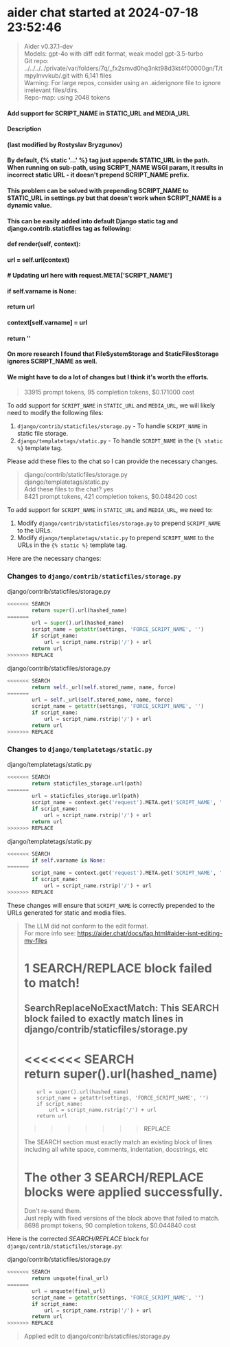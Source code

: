 
# aider chat started at 2024-07-18 23:52:46

> Aider v0.37.1-dev  
> Models: gpt-4o with diff edit format, weak model gpt-3.5-turbo  
> Git repo: ../../../../private/var/folders/7q/_fx2smvd0hq3nkt98d3kt4f00000gn/T/tmpylnvvkub/.git with 6,141 files  
> Warning: For large repos, consider using an .aiderignore file to ignore irrelevant files/dirs.  
> Repo-map: using 2048 tokens  

#### Add support for SCRIPT_NAME in STATIC_URL and MEDIA_URL  
#### Description  
#### 	   
#### 		(last modified by Rostyslav Bryzgunov)  
#### 	   
#### By default, {% static '...' %} tag just appends STATIC_URL in the path. When running on sub-path, using SCRIPT_NAME WSGI param, it results in incorrect static URL - it doesn't prepend SCRIPT_NAME prefix.  
#### This problem can be solved with prepending SCRIPT_NAME to STATIC_URL in settings.py but that doesn't work when SCRIPT_NAME is a dynamic value.  
#### This can be easily added into default Django static tag and django.contrib.staticfiles tag as following:  
#### def render(self, context):  
#### 	url = self.url(context)  
#### 	# Updating url here with request.META['SCRIPT_NAME']   
#### 	if self.varname is None:  
#### 		return url  
#### 	context[self.varname] = url  
#### 		return ''  
#### On more research I found that FileSystemStorage and StaticFilesStorage ignores SCRIPT_NAME as well.   
#### We might have to do a lot of changes but I think it's worth the efforts.  
> 33915 prompt tokens, 95 completion tokens, $0.171000 cost  

To add support for `SCRIPT_NAME` in `STATIC_URL` and `MEDIA_URL`, we will likely need to modify the following files:

1. `django/contrib/staticfiles/storage.py` - To handle `SCRIPT_NAME` in static file storage.
2. `django/templatetags/static.py` - To handle `SCRIPT_NAME` in the `{% static %}` template tag.

Please add these files to the chat so I can provide the necessary changes.

> django/contrib/staticfiles/storage.py  
> django/templatetags/static.py  
> Add these files to the chat? yes  
> 8421 prompt tokens, 421 completion tokens, $0.048420 cost  

To add support for `SCRIPT_NAME` in `STATIC_URL` and `MEDIA_URL`, we need to:

1. Modify `django/contrib/staticfiles/storage.py` to prepend `SCRIPT_NAME` to the URLs.
2. Modify `django/templatetags/static.py` to prepend `SCRIPT_NAME` to the URLs in the `{% static %}` template tag.

Here are the necessary changes:

### Changes to `django/contrib/staticfiles/storage.py`

django/contrib/staticfiles/storage.py
```python
<<<<<<< SEARCH
        return super().url(hashed_name)
=======
        url = super().url(hashed_name)
        script_name = getattr(settings, 'FORCE_SCRIPT_NAME', '')
        if script_name:
            url = script_name.rstrip('/') + url
        return url
>>>>>>> REPLACE
```

django/contrib/staticfiles/storage.py
```python
<<<<<<< SEARCH
        return self._url(self.stored_name, name, force)
=======
        url = self._url(self.stored_name, name, force)
        script_name = getattr(settings, 'FORCE_SCRIPT_NAME', '')
        if script_name:
            url = script_name.rstrip('/') + url
        return url
>>>>>>> REPLACE
```

### Changes to `django/templatetags/static.py`

django/templatetags/static.py
```python
<<<<<<< SEARCH
        return staticfiles_storage.url(path)
=======
        url = staticfiles_storage.url(path)
        script_name = context.get('request').META.get('SCRIPT_NAME', '')
        if script_name:
            url = script_name.rstrip('/') + url
        return url
>>>>>>> REPLACE
```

django/templatetags/static.py
```python
<<<<<<< SEARCH
        if self.varname is None:
=======
        script_name = context.get('request').META.get('SCRIPT_NAME', '')
        if script_name:
            url = script_name.rstrip('/') + url
>>>>>>> REPLACE
```

These changes will ensure that `SCRIPT_NAME` is correctly prepended to the URLs generated for static and media files.

> The LLM did not conform to the edit format.  
> For more info see: https://aider.chat/docs/faq.html#aider-isnt-editing-my-files  
> # 1 SEARCH/REPLACE block failed to match!  
>   
> ## SearchReplaceNoExactMatch: This SEARCH block failed to exactly match lines in django/contrib/staticfiles/storage.py  
> <<<<<<< SEARCH  
>         return super().url(hashed_name)  
> =======  
>         url = super().url(hashed_name)  
>         script_name = getattr(settings, 'FORCE_SCRIPT_NAME', '')  
>         if script_name:  
>             url = script_name.rstrip('/') + url  
>         return url  
> >>>>>>> REPLACE  
>   
> The SEARCH section must exactly match an existing block of lines including all white space, comments, indentation, docstrings, etc  
>   
> # The other 3 SEARCH/REPLACE blocks were applied successfully.  
> Don't re-send them.  
> Just reply with fixed versions of the block above that failed to match.  
> 8698 prompt tokens, 90 completion tokens, $0.044840 cost  

Here is the corrected *SEARCH/REPLACE* block for `django/contrib/staticfiles/storage.py`:

django/contrib/staticfiles/storage.py
```python
<<<<<<< SEARCH
        return unquote(final_url)
=======
        url = unquote(final_url)
        script_name = getattr(settings, 'FORCE_SCRIPT_NAME', '')
        if script_name:
            url = script_name.rstrip('/') + url
        return url
>>>>>>> REPLACE
```

> Applied edit to django/contrib/staticfiles/storage.py  
